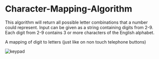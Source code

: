 # Character-Mapping-Algorithm
This algorithm will return all possible letter combinations that a number could represent.
Input can be given as a string containing digits from 2-9.
Each digit from 2-9 contains 3 or more characters of the English alphabet.

A mapping of digit to letters (just like on non touch telephone buttons)


![keypad](https://user-images.githubusercontent.com/52833642/120513725-2d9d9e00-c3ea-11eb-9c3b-13cfe56a47f2.jpg)
